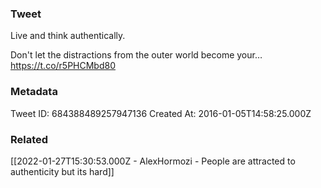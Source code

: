 ### Tweet
Live and think authentically. 

Don't let the distractions from the outer world become your… https://t.co/r5PHCMbd80

### Metadata
Tweet ID: 684388489257947136
Created At: 2016-01-05T14:58:25.000Z

### Related
[[2022-01-27T15:30:53.000Z - AlexHormozi - People are attracted to authenticity but its hard]]

